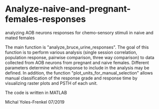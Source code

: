 # Analyze-naive-and-pregnant-females-responses
analyzing AOB neurons responses for chemo-sensory stimuli in naive and mated females

The main function is "analyze_bruce_urine_responses". The goal of this function is to perform various analysis  (single session correlation, population response, pairwise comparison, three way comparison) to data collected from AOB neurons from pregnant and naive females. 
Different parameters determine which response to include in the analysis may be defined.
In addition, the function "plot_units_for_manual_selection" allows manual classification of the response grade and response time by visualizing raster plots and PSTH of each unit. 

The code is written in MATLAB

Michal Yoles-Frenkel 07/2019

